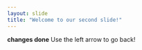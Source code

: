```yaml
---
layout: slide
title: "Welcome to our second slide!"
---
```

**changes done**
Use the left arrow to go back!
